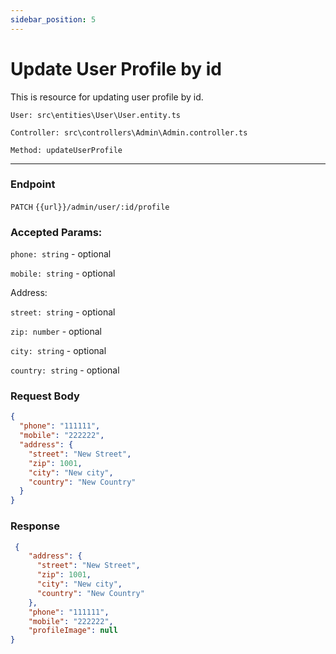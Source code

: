 ```yaml
---
sidebar_position: 5
---
```


# Update User Profile by id

This is resource for updating user profile by id.

`User: src\entities\User\User.entity.ts`

`Controller: src\controllers\Admin\Admin.controller.ts`

`Method: updateUserProfile`

---
### Endpoint

`PATCH` `{{url}}/admin/user/:id/profile`

### Accepted Params:

`phone: string` - optional

`mobile: string` - optional

Address:

`street: string` - optional

`zip: number` - optional

`city: string` - optional

`country: string` - optional

### Request Body

```json
{
  "phone": "111111",
  "mobile": "222222",
  "address": {
    "street": "New Street",
    "zip": 1001,
    "city": "New city",
    "country": "New Country"
  }
}
```

### Response
```json
 {
    "address": {
      "street": "New Street",
      "zip": 1001,
      "city": "New city",
      "country": "New Country"
    },
    "phone": "111111",
    "mobile": "222222",
    "profileImage": null
}
```